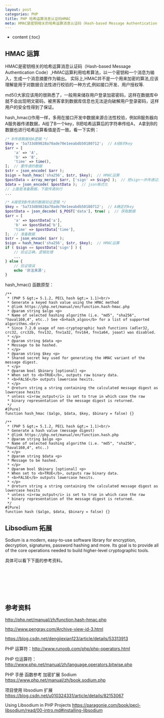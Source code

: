 ```yaml
---
layout: post
categories: PHP
title: PHP 哈希运算消息认证码HMAC
meta: HMAC是密钥相关的哈希运算消息认证码（Hash-based Message Authentication Code）,HMAC运算利用哈希算法，以一个密钥和一个消息为输入，生成一个消息摘要作为输出。实际上,HMAC并不是一个用来加密的算法,应该理解是用于对数据合法性进行校验的一种方式,例如接口开发、用户授权等.
---
```

* content
{:toc}

## HMAC 运算

HMAC是密钥相关的哈希运算消息认证码（Hash-based Message Authentication Code）,HMAC运算利用哈希算法，以一个密钥和一个消息为输入，生成一个消息摘要作为输出。
实际上,HMAC并不是一个用来加密的算法,应该理解是用于对数据合法性进行校验的一种方式,例如接口开发、用户授权等.

md5()大家应该用的很熟悉了，一般用来储存用户登录加密密码，这样在数据库中就不会出现明文密码，被黑客拿到数据库信息也无法逆向破解用户登录密码，这样用户的安全性得到了保证。

hash_hmac()作用一样，多用在接口开发中数据来源合法性校验，例如B服务器向A服务器传递数据，A给了B一个key，B把哈希运算后的字符串传给A，
A拿到B的数据也进行哈希运算看值是否一致。看一下实例：

```php
/* B传递数据给A逻辑 */ 
$key = '5a733d89828a70ade70e1eeabdb50180712';  // A给B的key
$arr = [
    'a' => 'A',
    'b' => 'B',
    'time' => time(),
];  // 要传递的数据
$str = json_encode( $arr );
$sign = hash_hmac('sha256', $str, $key);  // HMAC运算
$postData = array_merge( $arr, ['sign' => $sign] );  // 把sign一并传递过去
$data = json_encode( $postData );  // json格式化
// 上面是准备数据，下面传递执行
...
```

```php
/* A接受到B传递的数据验证逻辑 */ 
$key = '5a733d89828a70ade70e1eeabdb50180712';  // A确定的key
$postData = json_decode( $_POST['data'], true) ;  // 获取数据
$arr = [
    'a' => $postData['a'],
    'b' => $postData['b'],
    'time' => $postData['time'],
];  // 准备数据
$str = json_encode( $arr );
$sign = hash_hmac('sha256', $str, $key);  // HMAC运算
if ( $sign == $postData['sign'] ) {
    // 验证正确，逻辑处理
    ...
} else {
    // 验证错误
    echo '非法来源';
}
```

hash_hmac() 函数原型：
```
/**
 * (PHP 5 &gt;= 5.1.2, PECL hash &gt;= 1.1)<br/>
 * Generate a keyed hash value using the HMAC method
 * @link https://php.net/manual/en/function.hash-hmac.php
 * @param string $algo <p>
 * Name of selected hashing algorithm (i.e. "md5", "sha256", "haval160,4", etc..) See <b>hash_algos</b> for a list of supported algorithms.<br/>
 * Since 7.2.0 usage of non-cryptographic hash functions (adler32, crc32, crc32b, fnv132, fnv1a32, fnv164, fnv1a64, joaat) was disabled.
 * </p>
 * @param string $data <p>
 * Message to be hashed.
 * </p>
 * @param string $key <p>
 * Shared secret key used for generating the HMAC variant of the message digest.
 * </p>
 * @param bool $binary [optional] <p>
 * When set to <b>TRUE</b>, outputs raw binary data.
 * <b>FALSE</b> outputs lowercase hexits.
 * </p>
 * @return string a string containing the calculated message digest as lowercase hexits
 * unless <i>raw_output</i> is set to true in which case the raw
 * binary representation of the message digest is returned.
 */
#[Pure]
function hash_hmac ($algo, $data, $key, $binary = false) {}

/**
 * (PHP 5 &gt;= 5.1.2, PECL hash &gt;= 1.1)<br/>
 * Generate a hash value (message digest)
 * @link https://php.net/manual/en/function.hash.php
 * @param string $algo <p>
 * Name of selected hashing algorithm (i.e. "md5", "sha256", "haval160,4", etc..)
 * </p>
 * @param string $data <p>
 * Message to be hashed.
 * </p>
 * @param bool $binary [optional] <p>
 * When set to <b>TRUE</b>, outputs raw binary data.
 * <b>FALSE</b> outputs lowercase hexits.
 * </p>
 * @return string a string containing the calculated message digest as lowercase hexits
 * unless <i>raw_output</i> is set to true in which case the raw
 * binary representation of the message digest is returned.
 */
#[Pure]
function hash ($algo, $data, $binary = false) {}
```

## Libsodium 拓展

Sodium is a modern, easy-to-use software library for encryption, decryption, signatures, password hashing and more. 
Its goal is to provide all of the core operations needed to build higher-level cryptographic tools. 

具体可以看下下面的参考资料。









<br/><br/><br/><br/><br/>
## 参考资料

<http://php.net/manual/zh/function.hash-hmac.php>

<http://www.pengray.com/Archive-view-id-3.html>

<https://blog.csdn.net/dengjiexian123/article/details/53313913>

PHP 运算符：<http://www.runoob.com/php/php-operators.html>

PHP 位运算符：<http://www.php.net/manual/zh/language.operators.bitwise.php>

PHP 手册 函数参考 加密扩展 Sodium <https://www.php.net/manual/zh/book.sodium.php>

项目使用 libsodium 扩展 <https://blog.csdn.net/u010324331/article/details/82153067>

Using Libsodium in PHP Projects <https://paragonie.com/book/pecl-libsodium/read/00-intro.md#installing-libsodium>



